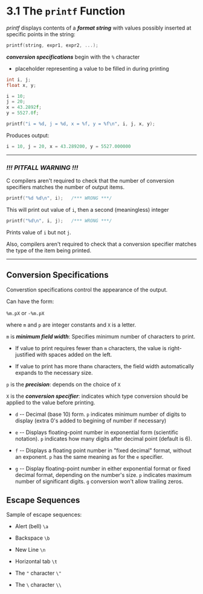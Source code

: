 # 3.1 The `printf` Function

*printf* displays contents of a ***format string*** with values possibly inserted at specific points in the string:

```c
printf(string, expr1, expr2, ...);
```

***conversion specifications*** begin with the `%` character

- placeholder representing a value to be filled in during printing

```c
int i, j;
float x, y;

i = 10;
j = 20;
x = 43.2892f;
y = 5527.0f;

printf("i = %d, j = %d, x = %f, y = %f\n", i, j, x, y);
```

Produces output:

```c
i = 10, j = 20, x = 43.289200, y = 5527.000000
```

---

### ***!!! PITFALL WARNING !!!***

C compilers aren't required to check that the number of conversion specifiers matches the number of output items.

```c
printf("%d %d\n", i);   /*** WRONG ***/
```

This will print out value of `i`, then a second (meaningless) integer

```c
printf("%d\n", i, j);   /*** WRONG ***/
```

Prints value of `i` but not `j`.

Also, compilers aren't required to check that a conversion specifier matches the type of the item being printed.

---

## Conversion Specifications

Converstion specifications control the appearance of the output.

Can have the form:

`%m.pX` or `-%m.pX`

where `m` and `p` are integer constants and `X` is a letter.

`m` is ***minimum field width***: Specifies minimum number of characters to print.

- If value to print requires fewer than `m` characters, the value is right-justified with spaces added on the left.

- If value to print has more than`m` characters, the field width automatically expands to the necessary size.

`p` is the ***precision***: depends on the choice of `X`

`X` is the ***conversion specifier***: indicates which type conversion should be applied to the value before printing.

- `d` -- Decimal (base 10) form. `p` indicates minimum number of digits to display (extra 0's added to begining of number if necessary)

- `e` -- Displays floating-point number in exponential form (scientific notation). `p` indicates how many digits after decimal point (default is 6).

- `f` -- Displays a floating point number in "fixed decimal" format, without an exponent. `p` has the same meaning as for the `e` specifier.

- `g` -- Display floating-point number in either exponential format or fixed decimal format, depending on the number's size. `p` indicates maximum number of significant digits. `g` conversion won't allow trailing zeros.

## Escape Sequences

Sample of escape sequences:

- Alert (bell) `\a`

- Backspace `\b`

- New Line `\n`

- Horizontal tab `\t`

- The `"` character `\"`

- The `\` character `\\`
